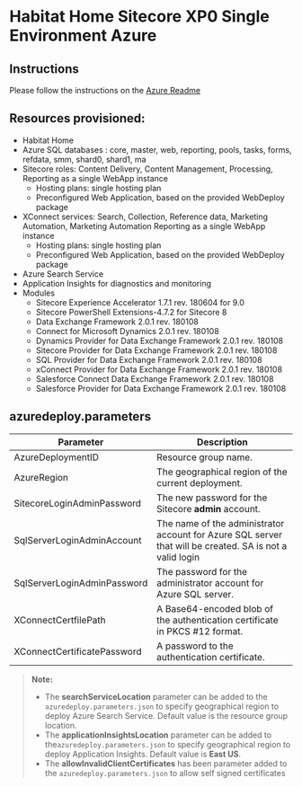 # Habitat Home Sitecore XP0 Single Environment Azure

## Instructions

Please follow the instructions on the [Azure Readme](../Readme.md)

## Resources provisioned:

  * Habitat Home 
  * Azure SQL databases : core, master, web, reporting, pools, tasks, forms, refdata, smm, shard0, shard1, ma
  * Sitecore roles: Content Delivery, Content Management, Processing, Reporting as a single WebApp instance
    * Hosting plans: single hosting plan
    * Preconfigured Web Application, based on the provided WebDeploy package
  * XConnect services: Search, Collection, Reference data, Marketing Automation, Marketing Automation Reporting as a single WebApp instance
    * Hosting plans: single hosting plan
    * Preconfigured Web Application, based on the provided WebDeploy package
  * Azure Search Service
  * Application Insights for diagnostics and monitoring
  * Modules
    * Sitecore Experience Accelerator 1.7.1 rev. 180604 for 9.0
    * Sitecore PowerShell Extensions-4.7.2 for Sitecore 8
    * Data Exchange Framework 2.0.1 rev. 180108
    * Connect for Microsoft Dynamics 2.0.1 rev. 180108
    * Dynamics Provider for Data Exchange Framework 2.0.1 rev. 180108
    * Sitecore Provider for Data Exchange Framework 2.0.1 rev. 180108
    * SQL Provider for Data Exchange Framework 2.0.1 rev. 180108
    * xConnect Provider for Data Exchange Framework 2.0.1 rev. 180108
    * Salesforce Connect Data Exchange Framework 2.0.1 rev. 180108
    * Salesforce Provider for Data Exchange Framework 2.0.1 rev. 180108

## azuredeploy.parameters

|Parameter                                  | Description
|-------------------------------------------|---------------------------------------------------------------------------------------------
| AzureDeploymentID                         | Resource group name.
| AzureRegion                               | The geographical region of the current deployment.
| SitecoreLoginAdminPassword                | The new password for the Sitecore **admin** account.
| SqlServerLoginAdminAccount                | The name of the administrator account for Azure SQL server that will be created. SA is not a valid login
| SqlServerLoginAdminPassword               | The password for the administrator account for Azure SQL server.
| XConnectCertfilePath                      | A Base64-encoded blob of the authentication certificate in PKCS #12 format.
| XConnectCertificatePassword               | A password to the authentication certificate.


> **Note:**
> * The **searchServiceLocation** parameter can be added to the `azuredeploy.parameters.json`
> to specify geographical region to deploy Azure Search Service. Default value is the resource
> group location.
> * The **applicationInsightsLocation** parameter can be added to the`azuredeploy.parameters.json`
> to specify geographical region to deploy Application Insights. Default value is **East US**.
> * The **allowInvalidClientCertificates** has been parameter added to the `azuredeploy.parameters.json` to allow self signed certificates